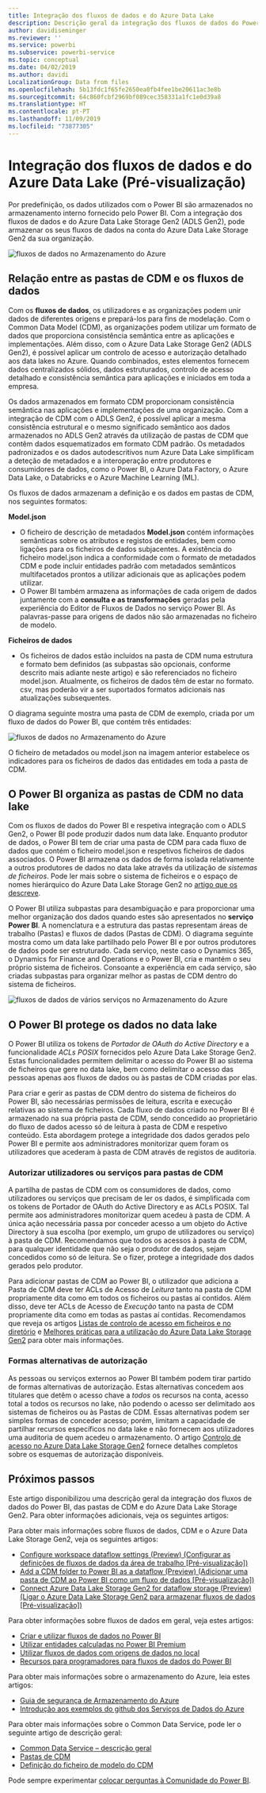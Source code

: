 ```yaml
---
title: Integração dos fluxos de dados e do Azure Data Lake
description: Descrição geral da integração dos fluxos de dados do Power BI com o Azure Data Lake Storage Gen2
author: davidiseminger
ms.reviewer: ''
ms.service: powerbi
ms.subservice: powerbi-service
ms.topic: conceptual
ms.date: 04/02/2019
ms.author: davidi
LocalizationGroup: Data from files
ms.openlocfilehash: 5b13fdc1f65fe2650ea0fb4fee1be20611ac3e8b
ms.sourcegitcommit: 64c860fcbf2969bf089cec358331a1fc1e0d39a8
ms.translationtype: HT
ms.contentlocale: pt-PT
ms.lasthandoff: 11/09/2019
ms.locfileid: "73877305"
---
```

# <a name="dataflows-and-azure-data-lake-integration-preview"></a>Integração dos fluxos de dados e do Azure Data Lake (Pré-visualização)

Por predefinição, os dados utilizados com o Power BI são armazenados no armazenamento interno fornecido pelo Power BI. Com a integração dos fluxos de dados e do Azure Data Lake Storage Gen2 (ADLS Gen2), pode armazenar os seus fluxos de dados na conta do Azure Data Lake Storage Gen2 da sua organização. 

![fluxos de dados no Armazenamento do Azure](media/service-dataflows-azure-data-lake-integration/dataflows-azure-integration_01.jpg)

## <a name="how-cdm-folders-relate-to-dataflows"></a>Relação entre as pastas de CDM e os fluxos de dados

Com os **fluxos de dados**, os utilizadores e as organizações podem unir dados de diferentes origens e prepará-los para fins de modelação. Com o Common Data Model (CDM), as organizações podem utilizar um formato de dados que proporciona consistência semântica entre as aplicações e implementações. Além disso, com o Azure Data Lake Storage Gen2 (ADLS Gen2), é possível aplicar um controlo de acesso e autorização detalhado aos data lakes no Azure. Quando combinados, estes elementos fornecem dados centralizados sólidos, dados estruturados, controlo de acesso detalhado e consistência semântica para aplicações e iniciados em toda a empresa.

Os dados armazenados em formato CDM proporcionam consistência semântica nas aplicações e implementações de uma organização. Com a integração de CDM com o ADLS Gen2, é possível aplicar a mesma consistência estrutural e o mesmo significado semântico aos dados armazenados no ADLS Gen2 através da utilização de pastas de CDM que contêm dados esquematizados em formato CDM padrão. Os metadados padronizados e os dados autodescritivos num Azure Data Lake simplificam a deteção de metadados e a interoperação entre produtores e consumidores de dados, como o Power BI, o Azure Data Factory, o Azure Data Lake, o Databricks e o Azure Machine Learning (ML). 

Os fluxos de dados armazenam a definição e os dados em pastas de CDM, nos seguintes formatos:

**Model.json**
* O ficheiro de descrição de metadados **Model.json** contém informações semânticas sobre os atributos e registos de entidades, bem como ligações para os ficheiros de dados subjacentes. A existência do ficheiro model.json indica a conformidade com o formato de metadados CDM e pode incluir entidades padrão com metadados semânticos multifacetados prontos a utilizar adicionais que as aplicações podem utilizar.
* O Power BI também armazena as informações de cada origem de dados juntamente com a **consulta e as transformações** geradas pela experiência do Editor de Fluxos de Dados no serviço Power BI. As palavras-passe para origens de dados não são armazenadas no ficheiro de modelo.

**Ficheiros de dados**
* Os ficheiros de dados estão incluídos na pasta de CDM numa estrutura e formato bem definidos (as subpastas são opcionais, conforme descrito mais adiante neste artigo) e são referenciados no ficheiro model.json. Atualmente, os ficheiros de dados têm de estar no formato. csv, mas poderão vir a ser suportados formatos adicionais nas atualizações subsequentes. 

O diagrama seguinte mostra uma pasta de CDM de exemplo, criada por um fluxo de dados do Power BI, que contém três entidades:

![fluxos de dados no Armazenamento do Azure](media/service-dataflows-azure-data-lake-integration/dataflows-azure-integration_01.jpg)

O ficheiro de metadados ou model.json na imagem anterior estabelece os indicadores para os ficheiros de dados das entidades em toda a pasta de CDM.

## <a name="power-bi-organizes-cdm-folders-in-the-data-lake"></a>O Power BI organiza as pastas de CDM no data lake

Com os fluxos de dados do Power BI e respetiva integração com o ADLS Gen2, o Power BI pode produzir dados num data lake. Enquanto produtor de dados, o Power BI tem de criar uma pasta de CDM para cada fluxo de dados que contém o ficheiro model.json e respetivos ficheiros de dados associados. O Power BI armazena os dados de forma isolada relativamente a outros produtores de dados no data lake através da utilização de *sistemas de ficheiros*. Pode ler mais sobre o sistema de ficheiros e o espaço de nomes hierárquico do Azure Data Lake Storage Gen2 no [artigo que os descreve](https://docs.microsoft.com/azure/storage/data-lake-storage/namespace).

O Power BI utiliza subpastas para desambiguação e para proporcionar uma melhor organização dos dados quando estes são apresentados no **serviço Power BI**. A nomenclatura e a estrutura das pastas representam áreas de trabalho (Pastas) e fluxos de dados (Pastas de CDM). O diagrama seguinte mostra como um data lake partilhado pelo Power BI e por outros produtores de dados pode ser estruturado. Cada serviço, neste caso o Dynamics 365, o Dynamics for Finance and Operations e o Power BI, cria e mantém o seu próprio sistema de ficheiros. Consoante a experiência em cada serviço, são criadas subpastas para organizar melhor as pastas de CDM dentro do sistema de ficheiros. 

![fluxos de dados de vários serviços no Armazenamento do Azure](media/service-dataflows-azure-data-lake-integration/dataflows-azure-integration_02.jpg)

## <a name="power-bi-protects-data-in-the-data-lake"></a>O Power BI protege os dados no data lake

O Power BI utiliza os tokens de *Portador de OAuth do Active Directory* e a funcionalidade *ACLs POSIX* fornecidos pelo Azure Data Lake Storage Gen2. Estas funcionalidades permitem delimitar o acesso do Power BI ao sistema de ficheiros que gere no data lake, bem como delimitar o acesso das pessoas apenas aos fluxos de dados ou às pastas de CDM criadas por elas. 

Para criar e gerir as pastas de CDM dentro do sistema de ficheiros do Power BI, são necessárias permissões de leitura, escrita e execução relativas ao sistema de ficheiros. Cada fluxo de dados criado no Power BI é armazenado na sua própria pasta de CDM, sendo concedido ao proprietário do fluxo de dados acesso só de leitura à pasta de CDM e respetivo conteúdo. Esta abordagem protege a integridade dos dados gerados pelo Power BI e permite aos administradores monitorizar quem foram os utilizadores que acederam à pasta de CDM através de registos de auditoria. 

### <a name="authorizing-users-or-services-for-cdm-folders"></a>Autorizar utilizadores ou serviços para pastas de CDM

A partilha de pastas de CDM com os consumidores de dados, como utilizadores ou serviços que precisam de ler os dados, é simplificada com os tokens de Portador de OAuth do Active Directory e as ACLs POSIX. Tal permite aos administradores monitorizar quem acedeu à pasta de CDM. A única ação necessária passa por conceder acesso a um objeto do Active Directory à sua escolha (por exemplo, um grupo de utilizadores ou serviço) à pasta de CDM. Recomendamos que todos os acessos à pasta de CDM, para qualquer identidade que não seja o produtor de dados, sejam concedidos como só de leitura. Se o fizer, protege a integridade dos dados gerados pelo produtor.

Para adicionar pastas de CDM ao Power BI, o utilizador que adiciona a Pasta de CDM deve ter ACLs de Acesso de *Leitura* tanto na pasta de CDM propriamente dita como em todos os ficheiros ou pastas aí contidos. Além disso, deve ter ACLs de Acesso de *Execução* tanto na pasta de CDM propriamente dita como em todas as pastas aí contidas. Recomendamos que reveja os artigos [Listas de controlo de acesso em ficheiros e no diretório](https://docs.microsoft.com/azure/storage/blobs/data-lake-storage-access-control#access-control-lists-on-files-and-directories) e [Melhores práticas para a utilização do Azure Data Lake Storage Gen2](https://docs.microsoft.com/azure/storage/blobs/data-lake-storage-best-practices) para obter mais informações.


### <a name="alternative-forms-of-authorization"></a>Formas alternativas de autorização

As pessoas ou serviços externos ao Power BI também podem tirar partido de formas alternativas de autorização. Estas alternativas concedem aos titulares que detêm o acesso chave a *todos* os recursos na conta, acesso total a todos os recursos no lake, não podendo o acesso ser delimitado aos sistemas de ficheiros ou às Pastas de CDM. Essas alternativas podem ser simples formas de conceder acesso; porém, limitam a capacidade de partilhar recursos específicos no data lake e não fornecem aos utilizadores uma auditoria de quem acedeu o armazenamento. O artigo [Controlo de acesso no Azure Data Lake Storage Gen2](https://docs.microsoft.com/azure/storage/blobs/data-lake-storage-access-control
) fornece detalhes completos sobre os esquemas de autorização disponíveis.


## <a name="next-steps"></a>Próximos passos

Este artigo disponibilizou uma descrição geral da integração dos fluxos de dados do Power BI, das pastas de CDM e do Azure Data Lake Storage Gen2. Para obter informações adicionais, veja os seguintes artigos:

Para obter mais informações sobre fluxos de dados, CDM e o Azure Data Lake Storage Gen2, veja os seguintes artigos:

* [Configure workspace dataflow settings (Preview) (Configurar as definições de fluxos de dados da área de trabalho [Pré-visualização])](service-dataflows-configure-workspace-storage-settings.md)
* [Add a CDM folder to Power BI as a dataflow (Preview) (Adicionar uma pasta de CDM ao Power BI como um fluxo de dados [Pré-visualização])](service-dataflows-add-cdm-folder.md)
* [Connect Azure Data Lake Storage Gen2 for dataflow storage (Preview) (Ligar o Azure Data Lake Storage Gen2 para armazenar fluxos de dados [Pré-visualização])](service-dataflows-connect-azure-data-lake-storage-gen2.md)

Para obter informações sobre fluxos de dados em geral, veja estes artigos:

* [Criar e utilizar fluxos de dados no Power BI](service-dataflows-create-use.md)
* [Utilizar entidades calculadas no Power BI Premium](service-dataflows-computed-entities-premium.md)
* [Utilizar fluxos de dados com origens de dados no local](service-dataflows-on-premises-gateways.md)
* [Recursos para programadores para fluxos de dados do Power BI](service-dataflows-developer-resources.md)

Para obter mais informações sobre o armazenamento do Azure, leia estes artigos:
* [Guia de segurança de Armazenamento do Azure](https://docs.microsoft.com/azure/storage/common/storage-security-guide)
* [Introdução aos exemplos do github dos Serviços de Dados do Azure](https://aka.ms/cdmadstutorial)

Para obter mais informações sobre o Common Data Service, pode ler o seguinte artigo de descrição geral:
* [Common Data Service – descrição geral](https://docs.microsoft.com/powerapps/common-data-model/overview)
* [Pastas de CDM](https://go.microsoft.com/fwlink/?linkid=2045304)
* [Definição do ficheiro de modelo do CDM](https://go.microsoft.com/fwlink/?linkid=2045521)

Pode sempre experimentar [colocar perguntas à Comunidade do Power BI](https://community.powerbi.com/).
